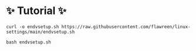 # :sparkles: Tutorial :sparkles:
```
curl -o endvsetup.sh https://raw.githubusercontent.com/flawreen/linux-settings/main/endvsetup.sh
```
```
bash endvsetup.sh
```
